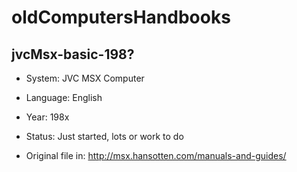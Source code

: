 # oldComputersHandbooks

## jvcMsx-basic-198?

* System: JVC MSX Computer

* Language: English

* Year: 198x

* Status: Just started, lots or work to do

* Original file in: http://msx.hansotten.com/manuals-and-guides/ 
